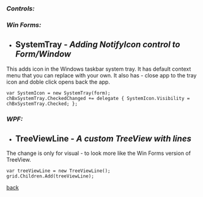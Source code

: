 ### *Controls:*

### *Win Forms:*

- ## SystemTray - *Adding NotifyIcon control to Form/Window*

This adds icon in the Windows taskbar system tray. It has default context menu that you can replace with your own. It also has - close app to the tray icon and doble click opens back the app.

```
var SystemIcon = new SystemTray(form);
chBxSystemTray.CheckedChanged += delegate { SystemIcon.Visibility = chBxSystemTray.Checked; };
```

### *WPF:*

- ## TreeViewLine - *A custom TreeView with lines*

The change is only for visual - to look more like the Win Forms version of TreeView.

```
var treeViewLine = new TreeViewLine();
grid.Children.Add(treeViewLine);
```

[back](https://github.com/minkostaev/Forms.Wpf.Mls.Tools)
